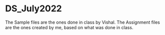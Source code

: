 # DS_July2022

The Sample files are the ones done in class by Vishal.
The Assignment files are the ones created by me, based on what was done in class.
